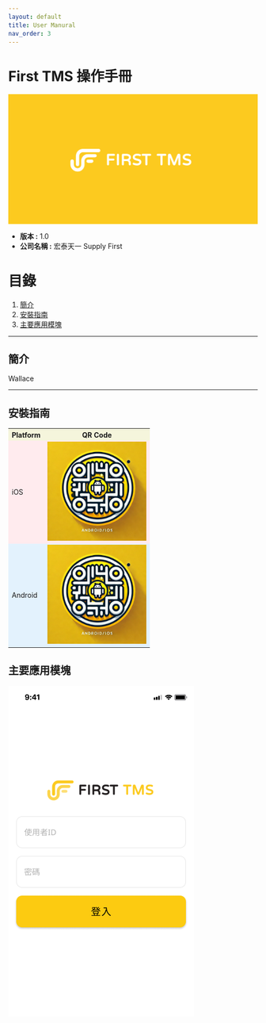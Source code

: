 ```yaml
---
layout: default
title: User Manural
nav_order: 3
---
```


<head>
  <link rel="stylesheet" href="/../assets/css/styles.css">
</head>

# **First TMS 操作手冊**

<div>
  <img src="../assets/images/First TMS Cover.png" alt="Example Image" style="display: block; max-width: 100%;">
</div>


* **版本 :** 1.0
* **公司名稱 :** 宏泰天一 Supply First

# **目錄**
1. [簡介](#簡介)
2. [安裝指南](#安裝指南)
3. [主要應用模塊](#主要應用模塊)

--- 

## **簡介**

Wallace

---

## **安裝指南**
<!-- 
| **Platform**    | **QR Code**           |
|-------------|--------------------|
| iOS         | ![iOS QR](../assets/images/qr_code_example.png) |
| Android     | ![Android QR](../assets/images/qr_code_example.png) | -->

<table>
  <tr>
    <th style="background-color: #F5F5DC;">Platform</th>
    <th style="background-color: #F5F5DC;">QR Code</th>
  </tr>
  <tr>
    <td style="background-color: #FFEBEE;">iOS</td>
    <td style="background-color: #FFEBEE;">
      <img src="../assets/images/qr_code_example.png" alt="iOS QR Code" width="200" height="200">
    </td>
  </tr>
  <tr>
    <td style="background-color: #E3F2FD;">Android</td>
    <td style="background-color: #E3F2FD;">
      <img src="../assets/images/qr_code_example.png" alt="Android QR Code" width="200" height="200">
    </td>
  </tr>
</table>



## **主要應用模塊**



<div class="gray-border">
  <img src="../assets/images/login page.png" alt="Example Image" style="display: block; max-width: 100%;">
</div>

